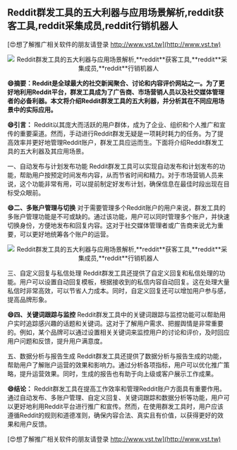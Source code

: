 ## **Reddit群发工具的五大利器与应用场景解析,**reddit**获客工具,**reddit**采集成员,**reddit**行销机器人**

[😍想了解推广相关软件的朋友请登录 http://www.vst.tw](http://www.vst.tw)

 <center><img src="https://vst.tw/MP4/tuiguang/png/7.png" alt="Reddit群发工具的五大利器与应用场景解析,**reddit**获客工具,**reddit**采集成员,**reddit**行销机器人"></center>

**😄摘要：Reddit是全球最大的社交新闻聚合、讨论和内容评价网站之一。为了更好地利用Reddit平台，群发工具成为了广告商、市场营销人员以及社交媒体管理者的必备利器。本文将介绍Reddit群发工具的五大利器，并分析其在不同应用场景中的实际应用。**

**😄引言：**
Reddit以其庞大而活跃的用户群体，成为了企业、组织和个人推广和宣传的重要渠道。然而，手动进行Reddit群发无疑是一项耗时耗力的任务。为了提高效率并更好地管理Reddit账户，群发工具应运而生。下面将介绍Reddit群发工具的五大利器及其应用场景。

一、自动发布与计划发布功能
Reddit群发工具可以实现自动发布和计划发布的功能，帮助用户按预定时间发布内容，从而节省时间和精力。对于市场营销人员来说，这个功能非常有用，可以提前制定好发布计划，确保信息在最佳时段出现在目标受众眼前。

**😄二、多账户管理与切换**
对于需要管理多个Reddit账户的用户来说，群发工具的多账户管理功能是不可或缺的。通过该功能，用户可以同时管理多个账户，并快速切换身份，方便地发布和回复内容。这对于社交媒体管理者或广告商来说尤为重要，可以更好地统筹各个账户的运营。

 <center><img src="https://vst.tw/MP4/tuiguang/png/3.png" alt="Reddit群发工具的五大利器与应用场景解析,**reddit**获客工具,**reddit**采集成员,**reddit**行销机器人"></center>

三、自定义回复与私信处理
Reddit群发工具还提供了自定义回复和私信处理的功能。用户可以设置自动回复模板，根据接收到的私信内容自动回复。这在处理大量私信时非常高效，可以节省人力成本。同时，自定义回复还可以增加用户参与感，提高品牌形象。

**😄四、关键词跟踪与监控**
Reddit群发工具中的关键词跟踪与监控功能可以帮助用户实时追踪感兴趣的话题和关键词。这对于了解用户需求、把握舆情是非常重要的。例如，某个品牌可以通过设置相关关键词来监控用户的讨论和评价，及时回应用户问题和反馈，提升用户满意度。

五、数据分析与报告生成
Reddit群发工具还提供了数据分析与报告生成的功能，帮助用户了解账户运营的效果和影响力。通过分析各项指标，用户可以优化推广策略，提升运营效果。同时，生成的报告也有助于向上级或客户展示工作成果。

**😄结论：**
Reddit群发工具在提高工作效率和管理Reddit账户方面具有重要作用。通过自动发布、多账户管理、自定义回复、关键词跟踪和数据分析等功能，用户可以更好地利用Reddit平台进行推广和宣传。然而，在使用群发工具时，用户应该遵循Reddit的规则和道德准则，确保内容合法、真实且有价值，以获得更好的效果和用户反馈。

[😍想了解推广相关软件的朋友请登录 http://www.vst.tw](http://www.vst.tw)




